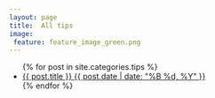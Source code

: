 ```yaml
---
layout: page
title:  All tips
image:
 feature: feature_image_green.png
---
```


<ul class="post-list">
{% for post in site.categories.tips %} 
  <li><article><a href="{{ site.url }}{{ post.url }}">{{ post.title }} <span class="entry-date"><time datetime="{{ post.date | date_to_xmlschema }}">{{ post.date | date: "%B %d, %Y" }}</time></span></a></article></li>
{% endfor %}
</ul>
